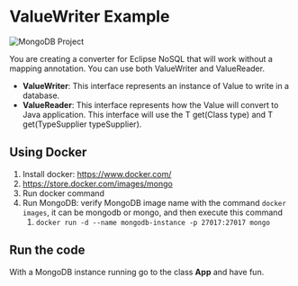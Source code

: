 # ValueWriter Example

![MongoDB Project](http://www.jnosql.org/img/logos/mongodb.png)

You are creating a converter for Eclipse NoSQL that will work without a mapping annotation. You can use both ValueWriter and ValueReader.

* **ValueWriter**: This interface represents an instance of Value to write in a database.
* **ValueReader**: This interface represents how the Value will convert to Java application. This interface will use the <T> T get(Class<T> type) and <T> T get(TypeSupplier<T> typeSupplier).



## Using Docker

1. Install docker: https://www.docker.com/
2. https://store.docker.com/images/mongo
3. Run docker command
4. Run MongoDB: verify MongoDB image name with the command `docker images`, it can be mongodb or mongo, and then execute this command 
   1. `docker run -d --name mongodb-instance -p 27017:27017 mongo`



## Run the code

With a MongoDB instance running go to the class **App** and have fun.
